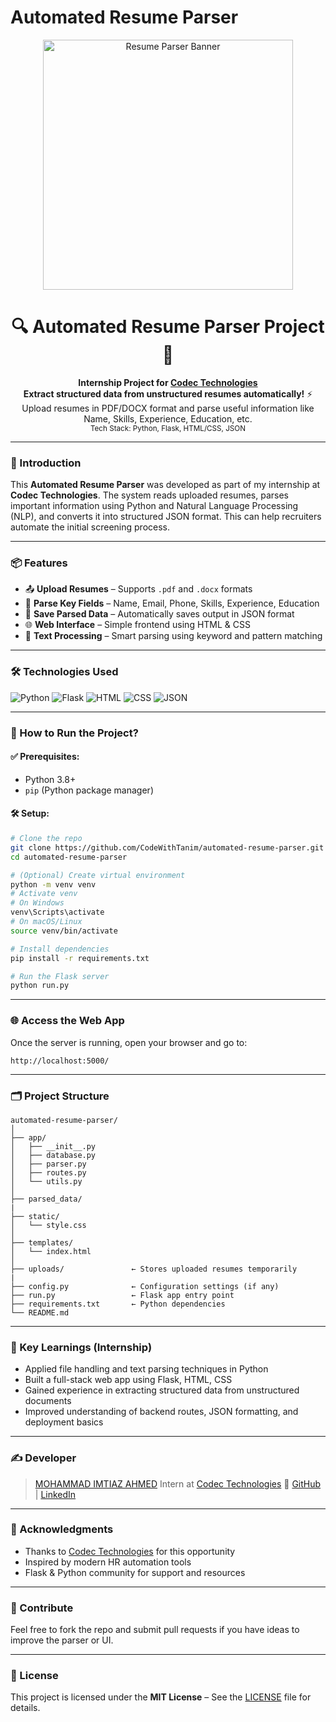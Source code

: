 #                                          Automated Resume Parser 

<p align="center">
  <img src="https://miro.medium.com/v2/resize:fit:4800/format:webp/1*92buYZAjvbugrZHlRBCTKw.png" alt="Resume Parser Banner" style="max-width: 100%; height: auto; width: 400px;">
</p>

<h1 align="center">🔍 Automated Resume Parser Project 🚀</h1>
<p align="center">
  <b>Internship Project for <a href="http://codectechnologies.in/">Codec Technologies</a></b><br>
  <b>Extract structured data from unstructured resumes automatically!</b> ⚡<br>
  Upload resumes in PDF/DOCX format and parse useful information like Name, Skills, Experience, Education, etc.<br>
  <sub>Tech Stack: Python, Flask, HTML/CSS, JSON</sub>
</p>

---

### 🧠 Introduction

This **Automated Resume Parser** was developed as part of my internship at **Codec Technologies**. The system reads uploaded resumes, parses important information using Python and Natural Language Processing (NLP), and converts it into structured JSON format. This can help recruiters automate the initial screening process.

---

### 📦 Features

* 📤 **Upload Resumes** – Supports `.pdf` and `.docx` formats
* 📑 **Parse Key Fields** – Name, Email, Phone, Skills, Experience, Education
* 📁 **Save Parsed Data** – Automatically saves output in JSON format
* 🌐 **Web Interface** – Simple frontend using HTML & CSS
* 🧠 **Text Processing** – Smart parsing using keyword and pattern matching

---

### 🛠️ Technologies Used

<p align="left">
  <img src="https://img.shields.io/badge/Python-3776AB?style=for-the-badge&logo=python&logoColor=white" alt="Python">
  <img src="https://img.shields.io/badge/Flask-000000?style=for-the-badge&logo=flask&logoColor=white" alt="Flask">
  <img src="https://img.shields.io/badge/HTML-E34F26?style=for-the-badge&logo=html5&logoColor=white" alt="HTML">
  <img src="https://img.shields.io/badge/CSS-1572B6?style=for-the-badge&logo=css3&logoColor=white" alt="CSS">
  <img src="https://img.shields.io/badge/JSON-000000?style=for-the-badge&logo=json&logoColor=white" alt="JSON">
</p>

---

### 🚀 How to Run the Project?

#### ✅ Prerequisites:

* Python 3.8+
* `pip` (Python package manager)

#### 🛠️ Setup:

```bash
# Clone the repo
git clone https://github.com/CodeWithTanim/automated-resume-parser.git
cd automated-resume-parser

# (Optional) Create virtual environment
python -m venv venv
# Activate venv
# On Windows
venv\Scripts\activate
# On macOS/Linux
source venv/bin/activate

# Install dependencies
pip install -r requirements.txt

# Run the Flask server
python run.py
```

---

### 🌐 Access the Web App

Once the server is running, open your browser and go to:

```
http://localhost:5000/
```

---

### 🗂️ Project Structure

```
automated-resume-parser/
│
├── app/
│   ├── __init__.py
│   ├── database.py
│   ├── parser.py
│   ├── routes.py
│   └── utils.py
│
├── parsed_data/
|
├── static/
│   └── style.css
│
├── templates/
│   └── index.html
│
├── uploads/               ← Stores uploaded resumes temporarily
|
├── config.py              ← Configuration settings (if any)
├── run.py                 ← Flask app entry point
├── requirements.txt       ← Python dependencies
└── README.md
```

---

### 🌟 Key Learnings (Internship)

* Applied file handling and text parsing techniques in Python
* Built a full-stack web app using Flask, HTML, CSS
* Gained experience in extracting structured data from unstructured documents
* Improved understanding of backend routes, JSON formatting, and deployment basics

---

### ✍️ Developer

> [MOHAMMAD IMTIAZ AHMED](https://github.com/Imtiazsalaf-01)
> Intern at [Codec Technologies](http://codectechnologies.in/)
> 🔗 [GitHub](https://github.com/Imtiazsalaf-01) | [LinkedIn](www.linkedin.com/in/imtiaz786)

---

### 📜 Acknowledgments

* Thanks to [Codec Technologies](http://codectechnologies.in/) for this opportunity
* Inspired by modern HR automation tools
* Flask & Python community for support and resources

---

### 🤝 Contribute

Feel free to fork the repo and submit pull requests if you have ideas to improve the parser or UI.

---

### 📄 License

This project is licensed under the **MIT License** – See the [LICENSE](https://github.com/Imtiazsalaf-01/Automated-Resume-Parser?tab=MIT-1-ov-file) file for details.

